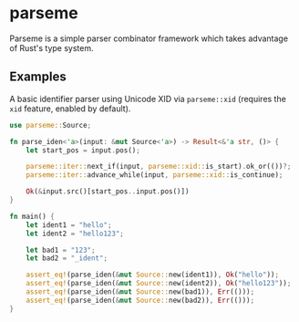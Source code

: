 # parseme
Parseme is a simple parser combinator framework which takes advantage of Rust's type system.

## Examples
A basic identifier parser using Unicode XID via `parseme::xid` (requires the `xid` feature, enabled by default).
```rust
use parseme::Source;

fn parse_iden<'a>(input: &mut Source<'a>) -> Result<&'a str, ()> {
    let start_pos = input.pos();

    parseme::iter::next_if(input, parseme::xid::is_start).ok_or(())?;
    parseme::iter::advance_while(input, parseme::xid::is_continue);

    Ok(&input.src()[start_pos..input.pos()])
}

fn main() {
    let ident1 = "hello";
    let ident2 = "hello123";

    let bad1 = "123";
    let bad2 = "_ident";

    assert_eq!(parse_iden(&mut Source::new(ident1)), Ok("hello"));
    assert_eq!(parse_iden(&mut Source::new(ident2)), Ok("hello123"));
    assert_eq!(parse_iden(&mut Source::new(bad1)), Err(()));
    assert_eq!(parse_iden(&mut Source::new(bad2)), Err(()));
}
```